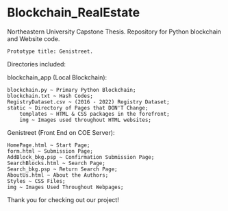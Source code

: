 # Blockchain_RealEstate

Northeastern University Capstone Thesis.
Repository for Python blockchain and Website code.

	Prototype title: Genistreet.

Directories included:

blockchain_app (Local Blockchain):

	blockchain.py ~ Primary Python Blockchain;
	blockchain.txt ~ Hash Codes;
	RegistryDataset.csv ~ (2016 - 2022) Registry Dataset;
	static ~ Directory of Pages that DON'T Change;
		templates ~ HTML & CSS packages in the forefront;
		img ~ Images used throughout HTML websites;

Genistreet (Front End on COE Server):

	HomePage.html ~ Start Page;
	form.html ~ Submission Page;
	AddBlock_bkg.psp ~ Confirmation Submission Page;
	SearchBlocks.html ~ Search Page;
	Search_bkg.psp ~ Return Search Page;
	AboutUs.html ~ About the Authors;
	Styles ~ CSS Files;
	img ~ Images Used Throughout Webpages;

Thank you for checking out our project!
